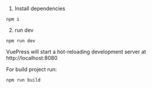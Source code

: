 1. Install dependencies
```npm
npm i
```
2. run dev
```npm
npm run dev
```
VuePress will start a hot-reloading development server at http://localhost:8080


For build project run:

```npm
npm run build
```
